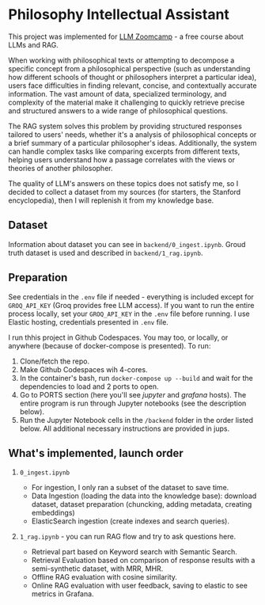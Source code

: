 # Philosophy Intellectual Assistant

This project was implemented for [LLM Zoomcamp](https://github.com/DataTalksClub/llm-zoomcamp) - a free course about LLMs and RAG.

When working with philosophical texts or attempting to decompose a specific concept from a philosophical perspective (such as understanding how different schools of thought or philosophers interpret a particular idea), users face difficulties in finding relevant, concise, and contextually accurate information. The vast amount of data, specialized terminology, and complexity of the material make it challenging to quickly retrieve precise and structured answers to a wide range of philosophical questions.

The RAG system solves this problem by providing structured responses tailored to users' needs, whether it's a analysis of philosophical concepts or a brief summary of a particular philosopher's ideas. Additionally, the system can handle complex tasks like comparing excerpts from different texts, helping users understand how a passage correlates with the views or theories of another philosopher.

The quality of LLM's answers on these topics does not satisfy me, so I decided to collect a dataset from my sources (for starters, the Stanford encyclopedia), then I will replenish it from my knowledge base.

## Dataset

Information about dataset you can see in `backend/0_ingest.ipynb`.
Groud truth dataset is used and described in `backend/1_rag.ipynb`.

## Preparation

See credentials in the `.env` file if needed - everything is included except for `GROQ_API_KEY` (Groq provides free LLM access). If you want to run the entire process locally, set your `GROQ_API_KEY` in the `.env` file before running. 
I use Elastic hosting, credentials presented in `.env` file.

I run thhis project in Github Codespaces. You may too, or locally, or anywhere (because of docker-compose is presented). 
To run:
1. Clone/fetch the repo.
2. Make Github Codespaces wih 4-cores.
3. In the container's bash, run `docker-compose up --build` and wait for the dependencies to load and 2 ports to open.
4. Go to PORTS section (here you'll see *jupyter* and *grafana* hosts). The entire program is run through Jupyter notebooks (see the description below). 
5. Run the Jupyter Notebook cells in the `/backend` folder in the order listed below. All additional necessary instructions are provided in jups.
 

## What's implemented, launch order

1. `0_ingest.ipynb` 
    - For ingestion, I only ran a subset of the dataset to save time.
    - Data Ingestion (loading the data into the knowledge base): download dataset, dataset preparation (chuncking, adding metadata, creating embeddings)
    - ElasticSearch ingestion (create indexes and search queries). 

2. `1_rag.ipynb` - you can run RAG flow and try to ask questions here. 
    - Retrieval part based on Keyword search with Semantic Search. 
    - Retrieval Evaluation based on comparison of response results with a semi-synthetic dataset, with MRR, MHR.
    - Offline RAG evaluation with cosine similarity.
    - Online RAG evaluation with user feedback, saving to elastic to see metrics in Grafana.
